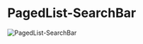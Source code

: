 # PagedList-SearchBar

![PagedList-SearchBar](https://user-images.githubusercontent.com/109968031/214424773-7c5a8118-f69a-49eb-8b91-41ec22dddeea.PNG)

